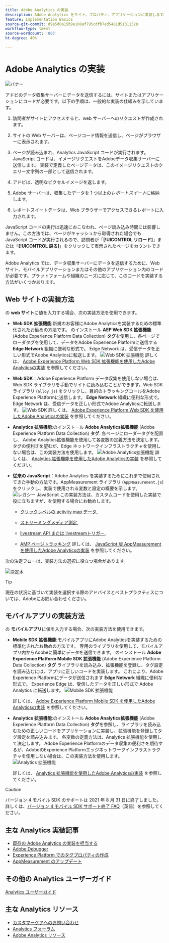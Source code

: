 ```yaml
---
title: Adobe Analytics の実装
description: Adobe Analytics をサイト、プロパティ、アプリケーションに実装します。
feature: Implementation Basics
source-git-commit: d9a5d8a15b9e108af795cdfb7ed5481d51311328
workflow-type: tm+mt
source-wordcount: '885'
ht-degree: 40%

---
```


# Adobe Analytics の実装

![バナー](../../assets/doc_banner_implement.png)

アドビのデータ収集サーバーにデータを送信するには、サイトまたはアプリケーションにコードが必要です。以下の手順は、一般的な実装の仕組みを示しています。

1. 訪問者がサイトにアクセスすると、web サーバーへのリクエストが作成されます。
2. サイトの Web サーバーは、ページコード情報を送信し、ページがブラウザーに表示されます。
3. ページが読み込まれ、Analytics JavaScript コードが実行されます。JavaScript コードは、イメージリクエストをAdobeデータ収集サーバーに送信します。 実装で定義したページデータは、このイメージリクエストのクエリー文字列の一部として送信されます。

4. アドビは、透明なピクセルイメージを返します。
5. Adobe サーバーは、収集したデータを 1 つ以上の&#x200B;*レポートスイート*&#x200B;に格納します。
6. レポートスイートデータは、Web ブラウザーでアクセスできるレポートに入力されます。

JavaScript コードの実行は迅速におこなわれ、ページ読み込み時間には影響しません。この方法では、ページがキャッシュから取得された場合でも JavaScript コードが実行されるので、訪問者が「**[!UICONTROL リロード]**」または「**[!UICONTROL 戻る]**」をクリックして表示されたページをカウントできます。

Adobe Analytics では、データ収集サーバーにデータを送信するために、Web サイト、モバイルアプリケーションまたはその他のアプリケーション内のコードが必要です。プラットフォームや組織のニーズに応じて、このコードを実装する方法がいくつかあります。

## Web サイトの実装方法

の **web サイト**&#x200B;に値を入力する場合、次の実装方法を使用できます。

* **Web SDK 拡張機能**:新規のお客様にAdobe Analyticsを実装するための標準化されたお勧めの方法です。 のインストール **AEP Web SDK 拡張機能** (Adobe Experience Platform Data Collection) **タグ**&#x200B;を使用し、各ページでローダタグを使用して、データをAdobe Experience Platformに送信する **Edge Network** 組織に便利な形式で。 Edge Network は、受信データを正しい形式でAdobe Analyticsに転送します。
   ![Web SDK 拡張機能](./assets/websdk-extension-implementation.png)
詳しくは、 [Adobe Experience Platform Web SDK 拡張機能を使用したAdobe Analyticsの実装](./aep-edge/overview.md) を参照してください。

* **Web SDK**：Adobe Experience Platform データ収集を使用しない場合は、Web SDK ライブラリを手動でサイトに読み込むことができます。Web SDK ライブラリ (`alloy.js`) をクリックし、目的のトラッキングコールをAdobe Experience Platformに送信します。 **Edge Network** 組織に便利な形式で。 Edge Network は、受信データを正しい形式でAdobe Analyticsに転送します。
   ![Web SDK](./assets/websdk-implementation.png)
詳しくは、 [Adobe Experience Platform Web SDK を使用したAdobe Analyticsの実装](./aep-edge/overview.md) を参照してください。


* **Analytics 拡張機能**:のインストール **Adobe Analytics拡張機能** (Adobe Experience Platform Data Collection) **タグ**. 各ページにローダータグを配置し、 Adobe Analytics拡張機能を使用して各変数の定義方法を決定します。 タグの便利さを望むが、Edge ネットワークインフラストラクチャを使用しない場合は、この実装方法を使用します。
   ![Adobe Analytics拡張機能](./assets/analytics-extension-implementation.png)
詳しくは、 [Analytics 拡張機能を使用したAdobe Analyticsの実装](launch/overview.md) を参照してください。

* **従来の JavaScript**：Adobe Analytics を実装するためにこれまで使用されてきた手動の方法です。AppMeasurement ライブラリ (`AppMeasurement.js`) をクリックし、実装で使用される変数と設定の概要を示します。
   ![レガシー JavaScript](./assets/appmeasurement-implementation.png)
この実装方法は、カスタムコードを使用した実装で役に立ちますが、を使用する場合にお勧めします。

   * [クリックレベルの activity map データ](../analyze/activity-map/activity-map.md),

   * [ストリーミングメディア測定](https://experienceleague.adobe.com/docs/media-analytics/using/media-overview.html?lang=ja),

   * [livestream API または livestreamトリガー](https://github.com/AdobeDocs/analytics-1.4-apis/blob/master/docs/live-stream-api/getting_started.md),

   * [AMP ページトラッキング](./other/amp.md)
   詳しくは、 [JavaScript 版 AppMeasurement を使用したAdobe Analyticsの実装](js/overview.md) を参照してください。

次の決定フローは、実装方法の選択に役立つ場合があります。

![決定木](./assets/decision-tree.png)


>[!TIP]
>
>現在の状況に基づいて実装を選択する際のアドバイスとベストプラクティスについては、Adobeにお問い合わせください。

## モバイルアプリの実装方法

の **モバイルアプリ**&#x200B;に値を入力する場合、次の実装方法を使用できます。

* **Mobile SDK 拡張機能**:モバイルアプリにAdobe Analyticsを実装するための標準化されたお勧めの方法です。 専用のライブラリを使用して、モバイルアプリ内からAdobeに簡単にデータを送信できます。 のインストール **Adobe Experience Platform Mobile SDK 拡張機能** (Adobe Experience Platform Data Collection) **タグ** ライブラリを読み込み、拡張機能を登録し、タグ設定を読み込むには、アプリに正しいコードを実装します。 これにより、Adobe Experience Platformにデータが送信されます **Edge Network** 組織に便利な形式で。 Experience Edge は、受信したデータを正しい形式で Adobe Analytics に転送します。
   ![Mobile SDK 拡張機能](./assets/mobilesdk-extension.png)

   詳しくは、 [Adobe Experience Platform Mobile SDK を使用したAdobe Analyticsの実装](../implement/aep-edge/mobile-sdk/overview.md) を参照してください。

* **Analytics 拡張機能**:のインストール **Adobe Analytics拡張機能** (Adobe Experience Platform Data Collection) **タグ**を参照し、ライブラリを読み込むための正しいコードをアプリケーションに実装し、拡張機能を登録してタグ設定を読み込みます。 各変数の定義方法は、Analytics 拡張機能を使用して決定します。 Adobe Experience Platformのデータ収集の便利さを期待するが、AdobeのExperience Platformエッジネットワークインフラストラクチャを使用しない場合は、この実装方法を使用します。
   ![Analytics 拡張機能](./assets/mobilesdk-analytics-extension.png)

   詳しくは、 [Analytics 拡張機能を使用したAdobe Analyticsの実装](../implement/aep-edge/mobile-sdk/overview.md) を参照してください。


>[!CAUTION]
>
>バージョン 4 モバイル SDK のサポートは 2021 年 8 月 31 日に終了しました。 詳しくは、[バージョン 4 モバイル SDK サポート終了 FAQ](https://developer.adobe.com/client-sdks/documentation/v4-end-of-life-faq/)（英語）を参照してください。

## 主な Analytics 実装記事

* [既存の Adobe Analytics の実装を担当する](/help/implement/prepare/existing-implementation.md)
* [Adobe Debugger](validate/debugger.md)
* [Experience Platform でのタグプロパティの作成](launch/create-analytics-property.md)
* [AppMeasurement のアップデート](appmeasurement-updates.md)

## その他の Analytics ユーザーガイド

[Analytics ユーザーガイド](https://experienceleague.adobe.com/docs/analytics.html?lang=ja)

## 主な Analytics リソース

* [カスタマーケアへのお問い合わせ](https://experienceleague.adobe.com/?support-solution=Analytics&amp;lang=ja#support)
* [Analytics フォーラム](https://experienceleaguecommunities.adobe.com/t5/adobe-analytics/ct-p/adobe-analytics-community?profile.language=ja)
* [Adobe Analytics リソース](https://experienceleaguecommunities.adobe.com/t5/adobe-analytics-discussions/adobe-analytics-resources/m-p/276666)
